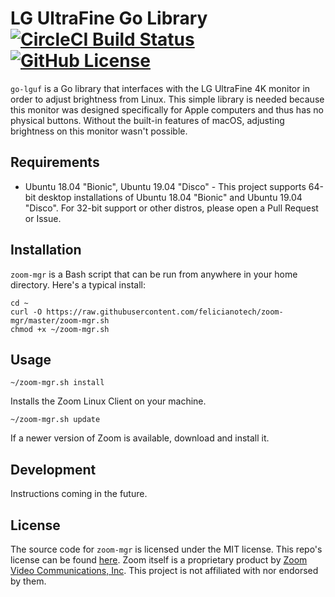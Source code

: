 # LG UltraFine Go Library [![CircleCI Build Status](https://circleci.com/gh/felicianotech/go-lguf.svg?style=shield)](https://circleci.com/gh/felicianotech/go-lguf) [![GitHub License](https://img.shields.io/badge/license-MIT-blue.svg)](https://raw.githubusercontent.com/felicianotech/go-lguf/master/LICENSE)

`go-lguf` is a Go library that interfaces with the LG UltraFine 4K monitor in order to adjust brightness from Linux.
This simple library is needed because this monitor was designed specifically for Apple computers and thus has no physical buttons.
Without the built-in features of macOS, adjusting brightness on this monitor wasn't possible.


## Requirements

- Ubuntu 18.04 "Bionic", Ubuntu 19.04 "Disco" - This project supports 64-bit desktop installations of Ubuntu 18.04 "Bionic" 
and Ubuntu 19.04 "Disco".
For 32-bit support or other distros, please open a Pull Request or Issue.


## Installation

`zoom-mgr` is a Bash script that can be run from anywhere in your home 
directory.
Here's a typical install:

```
cd ~
curl -O https://raw.githubusercontent.com/felicianotech/zoom-mgr/master/zoom-mgr.sh
chmod +x ~/zoom-mgr.sh
```


## Usage

```
~/zoom-mgr.sh install
```

Installs the Zoom Linux Client on your machine.

```
~/zoom-mgr.sh update
```

If a newer version of Zoom is available, download and install it.


## Development

Instructions coming in the future.


## License

The source code for `zoom-mgr` is licensed under the MIT license.
This repo's license can be found [here](./LICENSE).
Zoom itself is a proprietary product by [Zoom Video Communications, Inc](https://zoom.us/).
This project is not affiliated with nor endorsed by them.
